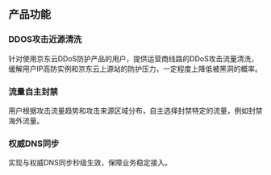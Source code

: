 ## 产品功能

### DDOS攻击近源清洗

  针对使用京东云DDoS防护产品的用户，提供运营商线路的DDoS攻击流量清洗，缓解用户IP高防实例和京东云上源站的防护压力，一定程度上降低被黑洞的概率。

### 流量自主封禁

  用户根据攻击流量趋势和攻击来源区域分布，自主选择封禁特定的流量，例如封禁海外流量。

### 权威DNS同步

  实现与权威DNS同步秒级生效，保障业务稳定接入。
